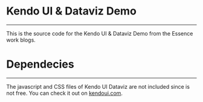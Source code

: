 # Kendo UI & Dataviz Demo #
----------
This is the source code for the Kendo UI & Dataviz Demo from the Essence work blogs.

# Dependecies #
----------
The javascript and CSS files of Kendo UI Dataviz are not included since is not free. You can check it out on [kendoui.com](http://www.kendoui.com/dataviz.aspx).
 